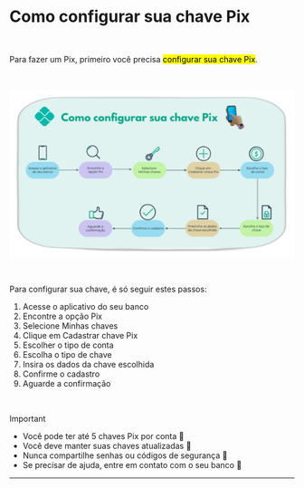 # Como configurar sua chave Pix

<br>

Para fazer um Pix, primeiro você precisa <mark>configurar sua chave Pix</mark>. 

<br>

![Como criar sua chave Pix](https://github.com/vera-jordao-tw/pix-tutorial/blob/664f7be841f2995f9f1c12c6ba6846ad5aadc5ed/info-como-configurar-chave-pix.png)

<br>

Para configurar sua chave, é só seguir estes passos:

1. Acesse o aplicativo do seu banco
2. Encontre a opção Pix
3. Selecione Minhas chaves
4. Clique em Cadastrar chave Pix
5. Escolher o tipo de conta 
6. Escolha o tipo de chave
7. Insira os dados da chave escolhida
8. Confirme o cadastro
9. Aguarde a confirmação

<br>

> [!IMPORTANT]
> - Você pode ter até 5 chaves Pix por conta 🔑
> - Você deve manter suas chaves atualizadas 📱
> - Nunca compartilhe senhas ou códigos de segurança 📵
> - Se precisar de ajuda, entre em contato com o seu banco 🏦


***
